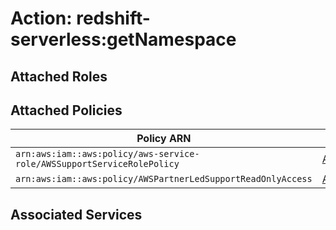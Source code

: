 # Action: redshift-serverless:getNamespace

## Attached Roles

## Attached Policies

| Policy ARN | Policy Name |
|------------|-------------|
| `arn:aws:iam::aws:policy/aws-service-role/AWSSupportServiceRolePolicy` | [AWSSupportServiceRolePolicy](../policies.md#awssupportservicerolepolicy) |
| `arn:aws:iam::aws:policy/AWSPartnerLedSupportReadOnlyAccess` | [AWSPartnerLedSupportReadOnlyAccess](../policies.md#awspartnerledsupportreadonlyaccess) |

## Associated Services

